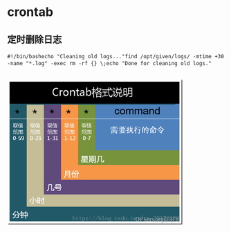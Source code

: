 # crontab

## 定时删除日志
```shell
#!/bin/bashecho "Cleaning old logs..."find /opt/given/logs/ -mtime +30 -name "*.log" -exec rm -rf {} \;echo "Done for cleaning old logs."
```

## ![crontab_format.png](crontab_format.png)